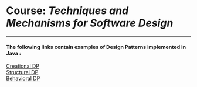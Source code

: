 # Course: *Techniques and Mechanisms for Software Design*

---

#### The following links contain examples of Design Patterns implemented in Java : 

[Creational DP](https://github.com/VirtosuDan/STDM-Labs/tree/master/src/CreationalDP) <br />
[Structural DP](https://github.com/VirtosuDan/STDM-Labs/tree/master/src/StructuralDP) <br />
[Behavioral DP](https://github.com/VirtosuDan/STDM-Labs/tree/master/src/BehavioralDP) <br />
